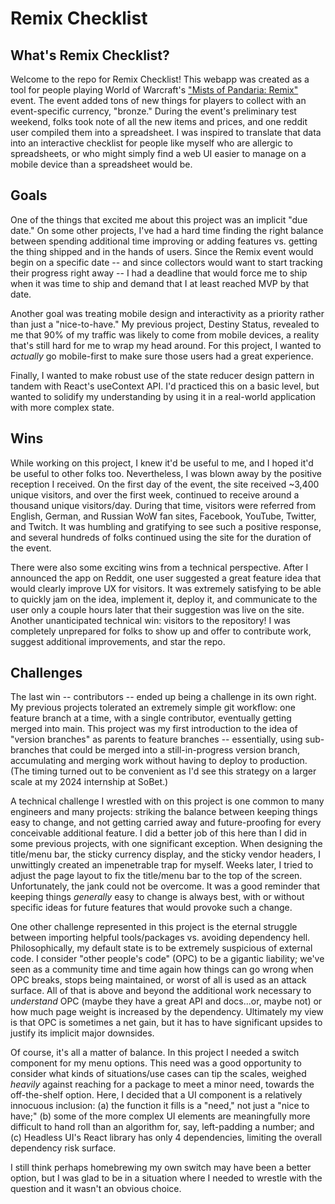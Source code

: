 # Remix Checklist

## What's Remix Checklist?

Welcome to the repo for Remix Checklist! This webapp was created as a tool for people playing World of Warcraft's ["Mists of Pandaria: Remix"](https://worldofwarcraft.blizzard.com/en-us/news/24092672/world-of-warcraft-remix-mists-of-pandaria-now-live) event. The event added tons of new things for players to collect with an event-specific currency, "bronze." During the event's preliminary test weekend, folks took note of all the new items and prices, and one reddit user compiled them into a spreadsheet. I was inspired to translate that data into an interactive checklist for people like myself who are allergic to spreadsheets, or who might simply find a web UI easier to manage on a mobile device than a spreadsheet would be.

## Goals

One of the things that excited me about this project was an implicit "due date." On some other projects, I've had a hard time finding the right balance between spending additional time improving or adding features vs. getting the thing shipped and in the hands of users. Since the Remix event would begin on a specific date -- and since collectors would want to start tracking their progress right away -- I had a deadline that would force me to ship when it was time to ship and demand that I at least reached MVP by that date.

Another goal was treating mobile design and interactivity as a priority rather than just a "nice-to-have." My previous project, Destiny Status, revealed to me that 90% of my traffic was likely to come from mobile devices, a reality that's still hard for me to wrap my head around. For this project, I wanted to _actually_ go mobile-first to make sure those users had a great experience.

Finally, I wanted to make robust use of the state reducer design pattern in tandem with React's useContext API. I'd practiced this on a basic level, but wanted to solidify my understanding by using it in a real-world application with more complex state.

## Wins

While working on this project, I knew it'd be useful to me, and I hoped it'd be useful to other folks too. Nevertheless, I was blown away by the positive reception I received. On the first day of the event, the site received ~3,400 unique visitors, and over the first week, continued to receive around a thousand unique visitors/day. During that time, visitors were referred from English, German, and Russian WoW fan sites, Facebook, YouTube, Twitter, and Twitch. It was humbling and gratifying to see such a positive response, and several hundreds of folks continued using the site for the duration of the event.

There were also some exciting wins from a technical perspective. After I announced the app on Reddit, one user suggested a great feature idea that would clearly improve UX for visitors. It was extremely satisfying to be able to quickly jam on the idea, implement it, deploy it, and communicate to the user only a couple hours later that their suggestion was live on the site. Another unanticipated technical win: visitors to the repository! I was completely unprepared for folks to show up and offer to contribute work, suggest additional improvements, and star the repo.

## Challenges

The last win -- contributors -- ended up being a challenge in its own right. My previous projects tolerated an extremely simple git workflow: one feature branch at a time, with a single contributor, eventually getting merged into main. This project was my first introduction to the idea of "version branches" as parents to feature branches -- essentially, using sub-branches that could be merged into a still-in-progress version branch, accumulating and merging work without having to deploy to production. (The timing turned out to be convenient as I'd see this strategy on a larger scale at my 2024 internship at SoBet.)

A technical challenge I wrestled with on this project is one common to many engineers and many projects: striking the balance between keeping things easy to change, and not getting carried away and future-proofing for every conceivable additional feature. I did a better job of this here than I did in some previous projects, with one significant exception. When designing the title/menu bar, the sticky currency display, and the sticky vendor headers, I unwittingly created an impenetrable trap for myself. Weeks later, I tried to adjust the page layout to fix the title/menu bar to the top of the screen. Unfortunately, the jank could not be overcome. It was a good reminder that keeping things _generally_ easy to change is always best, with or without specific ideas for future features that would provoke such a change.

One other challenge represented in this project is the eternal struggle between importing helpful tools/packages vs. avoiding dependency hell. Philosophically, my default state is to be extremely suspicious of external code. I consider "other people's code" (OPC) to be a gigantic liability; we've seen as a community time and time again how things can go wrong when OPC breaks, stops being maintained, or worst of all is used as an attack surface. All of that is above and beyond the additional work necessary to _understand_ OPC (maybe they have a great API and docs...or, maybe not) or how much page weight is increased by the dependency. Ultimately my view is that OPC is sometimes a net gain, but it has to have significant upsides to justify its implicit major downsides.

Of course, it's all a matter of balance. In this project I needed a switch component for my menu options. This need was a good opportunity to consider what kinds of situations/use cases can tip the scales, weighed _heavily_ against reaching for a package to meet a minor need, towards the off-the-shelf option. Here, I decided that a UI component is a relatively innocuous inclusion: (a) the function it fills is a "need," not just a "nice to have;" (b) some of the more complex UI elements are meaningfully more difficult to hand roll than an algorithm for, say, left-padding a number; and (c) Headless UI's React library has only 4 dependencies, limiting the overall dependency risk surface.

I still think perhaps homebrewing my own switch may have been a better option, but I was glad to be in a situation where I needed to wrestle with the question and it wasn't an obvious choice.
